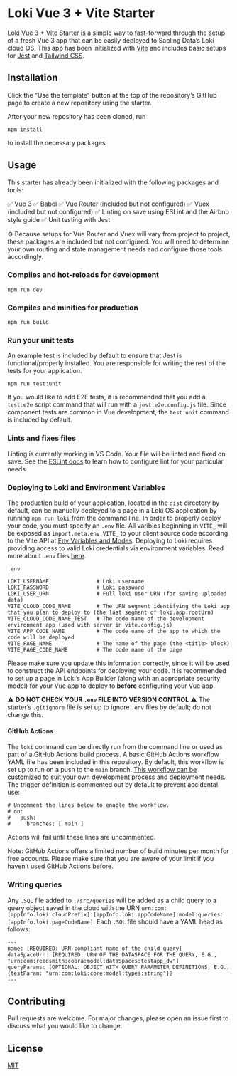 # Loki Vue 3 + Vite Starter

Loki Vue 3 + Vite Starter is a simple way to fast-forward through the setup of a fresh Vue 3 app that can be easily deployed to Sapling Data’s Loki cloud OS. This app has been initialized with [Vite](https://vitejs.dev/) and includes basic setups for [Jest](https://jestjs.io/docs/en/getting-started) and [Tailwind CSS](https://tailwindcss.com/docs).

## Installation

Click the “Use the template” button at the top of the repository’s GitHub page to create a new repository using the starter.

After your new repository has been cloned, run
```node
npm install
```
to install the necessary packages.

## Usage

This starter has already been initialized with the following packages and tools:

:white_check_mark: Vue 3
:white_check_mark: Babel
:white_check_mark: Vue Router (included but not configured)
:white_check_mark: Vuex (included but not configured)
:white_check_mark: Linting on save using ESLint and the Airbnb style guide
:white_check_mark: Unit testing with Jest


⚙️ Because setups for Vue Router and Vuex will vary from project to project, these packages are included but not configured. You will need to determine your own routing and state management needs and configure those tools accordingly.

### Compiles and hot-reloads for development
```
npm run dev
```

### Compiles and minifies for production
```
npm run build
```

### Run your unit tests
An example test is included by default to ensure that Jest is functional/properly installed. You are responsible for writing the rest of the tests for your application.
```
npm run test:unit
```
If you would like to add E2E tests, it is recommended that you add a `test:e2e` script command that will run with a `jest.e2e.config.js` file. Since component tests are common in Vue development, the `test:unit` command is included by default.
### Lints and fixes files
Linting is currently working in VS Code. Your file will be linted and fixed on save. See the [ESLint docs](https://eslint.org/) to learn how to configure lint for your particular needs.

### Deploying to Loki and Environment Variables
The production build of your application, located in the `dist` directory by default, can be manually deployed to a page in a Loki OS application by running `npm run loki` from the command line. In order to properly deploy your code, you must specify an `.env` file. All varibles beginning in `VITE_` will be exposed as `import.meta.env.VITE_` to your client source code according to the Vite API at [Env Variables and Modes](https://vitejs.dev/guide/env-and-mode.html#env-files). Deploying to Loki requires providing access to valid Loki credentials via environment variables. Read more about `.env` files [here](https://github.com/motdotla/dotenv#readme).

```
.env

LOKI_USERNAME               # Loki username
LOKI_PASSWORD               # Loki password
LOKI_USER_URN               # Full loki user URN (for saving uploaded data)
VITE_CLOUD_CODE_NAME        # The URN segment identifying the Loki app that you plan to deploy to (the last segment of loki.app.rootUrn)
VITE_CLOUD_CODE_NAME_TEST   # The code name of the development environment app (used with server in vite.config.js)
VITE_APP_CODE_NAME          # The code name of the app to which the code will be deployed
VITE_PAGE_NAME              # The name of the page (the <title> block)
VITE_PAGE_CODE_NAME         # The code name of the page
```

Please make sure you update this information correctly, since it will be used to construct the API endpoints for deploying your code. It is recommended to set up a page in Loki’s App Builder (along with an appropriate security model) for your Vue app to deploy to **before** configuring your Vue app.

:warning: **DO NOT CHECK YOUR `.env` FILE INTO VERSION CONTROL** :warning:
The starter’s `.gitignore` file is set up to ignore `.env` files by default; do not change this.

#### GitHub Actions
The `loki` command can be directly run from the command line or used as part of a GitHub Actions build process. A basic GitHub Actions workflow YAML file has been included in this repository. By default, this workflow is set up to run on a push to the `main` branch. [This workflow can be customized](https://docs.github.com/en/actions) to suit your own development process and deployment needs. The trigger definition is commented out by default to prevent accidental use:

```
# Uncomment the lines below to enable the workflow.
# on:
#   push:
#     branches: [ main ]
```

Actions will fail until these lines are uncommented.

Note: GitHub Actions offers a limited number of build minutes per month for free accounts. Please make sure that you are aware of your limit if you haven’t used GitHub Actions before.

### Writing queries
Any `.SQL` file added to `./src/queries` will be added as a child query to a query object saved in the cloud with the URN `urn:com:[appInfo.loki.cloudPrefix]:[appInfo.loki.appCodeName]:model:queries:[appInfo.loki.pageCodeName]`. Each `.SQL` file should have a YAML head as follows:

```
---
name: [REQUIRED: URN-compliant name of the child query]
dataSpaceUrn: [REQUIRED: URN OF THE DATASPACE FOR THE QUERY, E.G., "urn:com:reedsmith:cobra:model:dataSpaces:testapp_dw"]
queryParams: [OPTIONAL: OBJECT WITH QUERY PARAMETER DEFINITIONS, E.G., {testParam: "urn:com:loki:core:model:types:string"}]
---
```

## Contributing
Pull requests are welcome. For major changes, please open an issue first to discuss what you would like to change.

## License
[MIT](https://choosealicense.com/licenses/mit/)
 


